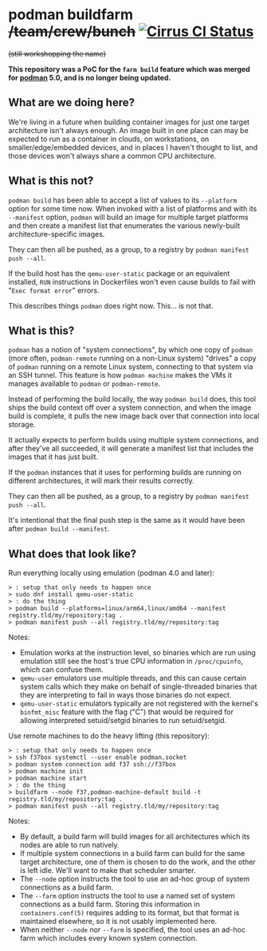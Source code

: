 podman buildfarm ~~/team/crew/bunch~~ [![Cirrus CI Status](https://img.shields.io/cirrus/github/nalind/buildfarm/main)](https://cirrus-ci.com/github/nalind/buildfarm/main)
==
~~(still workshopping the name)~~

**This repository was a PoC for the `farm build` feature which was merged for [podman](https://github.com/containers/podman) 5.0, and is no longer being updated.**

What are we doing here?
--
We're living in a future when building container images for just one target architecture isn't always enough.  An image built in one place can may be expected to run as a container in clouds, on workstations, on smaller/edge/embedded devices, and in places I haven't thought to list, and those devices won't always share a common CPU architecture.

What is this not?
--
`podman build` has been able to accept a list of values to its `--platform` option for some time now.  When invoked with a list of platforms and with its `--manifest` option, `podman` will build an image for multiple target platforms and then create a manifest list that enumerates the various newly-built architecture-specific images.

They can then all be pushed, as a group, to a registry by `podman manifest push --all`.

If the build host has the `qemu-user-static` package or an equivalent installed, `RUN` instructions in Dockerfiles won't even cause builds to fail with "`Exec format error`" errors.

This describes things `podman` does right now.  This... is not that.

What is this?
--
`podman` has a notion of "system connections", by which one copy of `podman` (more often, `podman-remote` running on a non-Linux system) "drives" a copy of `podman` running on a remote Linux system, connecting to that system via an SSH tunnel.  This feature is how `podman machine` makes the VMs it manages available to `podman` or `podman-remote`. 

Instead of performing the build locally, the way `podman build` does, this tool ships the build context off over a system connection, and when the image build is complete, it pulls the new image back over that connection into local storage.

It actually expects to perform builds using multiple system connections, and after they've all succeeded, it will generate a manifest list that includes the images that it has just built.

If the `podman` instances that it uses for performing builds are running on different architectures, it will mark their results correctly.

They can then all be pushed, as a group, to a registry by `podman manifest push --all`.

It's intentional that the final push step is the same as it would have been after `podman build --manifest`.

What does that look like?
--
Run everything locally using emulation (podman 4.0 and later):
```bash!
> : setup that only needs to happen once
> sudo dnf install qemu-user-static
> : do the thing
> podman build --platforms=linux/arm64,linux/amd64 --manifest registry.tld/my/repository:tag .
> podman manifest push --all registry.tld/my/repository:tag
```
Notes:
* Emulation works at the instruction level, so binaries which are run using emulation still see the host's true CPU information in `/proc/cpuinfo`, which can confuse them.
* `qemu-user` emulators use multiple threads, and this can cause certain system calls which they make on behalf of single-threaded binaries that they are interpreting to fail in ways those binaries do not expect.
* `qemu-user-static` emulators typically are not registered with the kernel's `binfmt_misc` feature with the flag ("C") that would be required for allowing interpreted setuid/setgid binaries to run setuid/setgid.

Use remote machines to do the heavy lifting (this repository):
```bash!
> : setup that only needs to happen once
> ssh f37box systemctl --user enable podman.socket
> podman system connection add f37 ssh://f37box
> podman machine init
> podman machine start
> : do the thing
> buildfarm --node f37,podman-machine-default build -t registry.tld/my/repository:tag .
> podman manifest push --all registry.tld/my/repository:tag
```
Notes:
* By default, a build farm will build images for all architectures which its nodes are able to run natively.
* If multiple system connections in a build farm can build for the same target architecture, one of them is chosen to do the work, and the other is left idle.  We'll want to make that scheduler smarter.
* The `--node` option instructs the tool to use an ad-hoc group of system connections as a build farm. 
* The `--farm` option instructs the tool to use a named set of system connections as a build farm.  Storing this information in `containers.conf(5)` requires adding to its format, but that format is maintained elsewhere, so it is not usably implemented here.
* When neither `--node` nor `--farm` is specified, the tool uses an ad-hoc farm which includes every known system connection.
